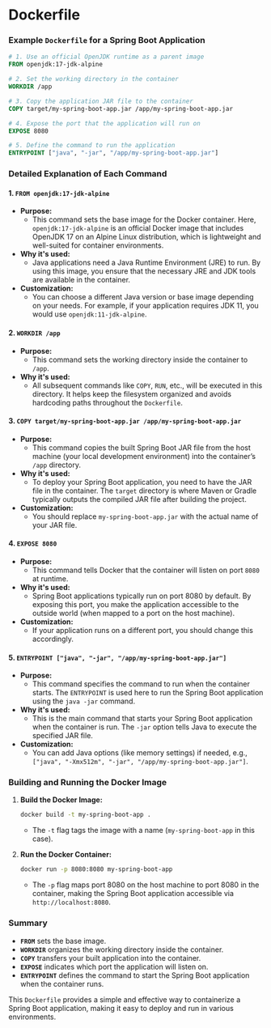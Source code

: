 # Dockerfile
### Example `Dockerfile` for a Spring Boot Application

```dockerfile
# 1. Use an official OpenJDK runtime as a parent image
FROM openjdk:17-jdk-alpine

# 2. Set the working directory in the container
WORKDIR /app

# 3. Copy the application JAR file to the container
COPY target/my-spring-boot-app.jar /app/my-spring-boot-app.jar

# 4. Expose the port that the application will run on
EXPOSE 8080

# 5. Define the command to run the application
ENTRYPOINT ["java", "-jar", "/app/my-spring-boot-app.jar"]
```

### Detailed Explanation of Each Command

#### 1. `FROM openjdk:17-jdk-alpine`
- **Purpose:** 
  - This command sets the base image for the Docker container. Here, `openjdk:17-jdk-alpine` is an official Docker image that includes OpenJDK 17 on an Alpine Linux distribution, which is lightweight and well-suited for container environments.
- **Why it's used:** 
  - Java applications need a Java Runtime Environment (JRE) to run. By using this image, you ensure that the necessary JRE and JDK tools are available in the container.
- **Customization:** 
  - You can choose a different Java version or base image depending on your needs. For example, if your application requires JDK 11, you would use `openjdk:11-jdk-alpine`.

#### 2. `WORKDIR /app`
- **Purpose:** 
  - This command sets the working directory inside the container to `/app`.
- **Why it's used:** 
  - All subsequent commands like `COPY`, `RUN`, etc., will be executed in this directory. It helps keep the filesystem organized and avoids hardcoding paths throughout the `Dockerfile`.

#### 3. `COPY target/my-spring-boot-app.jar /app/my-spring-boot-app.jar`
- **Purpose:** 
  - This command copies the built Spring Boot JAR file from the host machine (your local development environment) into the container’s `/app` directory.
- **Why it's used:** 
  - To deploy your Spring Boot application, you need to have the JAR file in the container. The `target` directory is where Maven or Gradle typically outputs the compiled JAR file after building the project.
- **Customization:** 
  - You should replace `my-spring-boot-app.jar` with the actual name of your JAR file.

#### 4. `EXPOSE 8080`
- **Purpose:** 
  - This command tells Docker that the container will listen on port `8080` at runtime.
- **Why it's used:** 
  - Spring Boot applications typically run on port 8080 by default. By exposing this port, you make the application accessible to the outside world (when mapped to a port on the host machine).
- **Customization:** 
  - If your application runs on a different port, you should change this accordingly.

#### 5. `ENTRYPOINT ["java", "-jar", "/app/my-spring-boot-app.jar"]`
- **Purpose:** 
  - This command specifies the command to run when the container starts. The `ENTRYPOINT` is used here to run the Spring Boot application using the `java -jar` command.
- **Why it's used:** 
  - This is the main command that starts your Spring Boot application when the container is run. The `-jar` option tells Java to execute the specified JAR file.
- **Customization:** 
  - You can add Java options (like memory settings) if needed, e.g., `["java", "-Xmx512m", "-jar", "/app/my-spring-boot-app.jar"]`.

### Building and Running the Docker Image

1. **Build the Docker Image:**
   ```bash
   docker build -t my-spring-boot-app .
   ```
   - The `-t` flag tags the image with a name (`my-spring-boot-app` in this case).

2. **Run the Docker Container:**
   ```bash
   docker run -p 8080:8080 my-spring-boot-app
   ```
   - The `-p` flag maps port 8080 on the host machine to port 8080 in the container, making the Spring Boot application accessible via `http://localhost:8080`.

### Summary

- **`FROM`** sets the base image.
- **`WORKDIR`** organizes the working directory inside the container.
- **`COPY`** transfers your built application into the container.
- **`EXPOSE`** indicates which port the application will listen on.
- **`ENTRYPOINT`** defines the command to start the Spring Boot application when the container runs. 

This `Dockerfile` provides a simple and effective way to containerize a Spring Boot application, making it easy to deploy and run in various environments.
